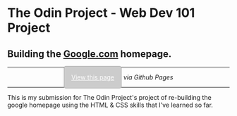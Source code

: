 # The Odin Project - Web Dev 101 Project
## Building the [Google.com](https://www.google.com) homepage.

<hr/>
<div style="text-align: center;">
<a style="background-color: #ccc; padding: 1rem; color: white; border: 1px solid #aaa; border-radius: .3rem" href="sarukei.github.io/google-homepage">View this page</a> <em>via Github Pages</em>

</div>
<hr/>
This is my submission for The Odin Project's project of re-building the google homepage using the HTML & CSS skills that I've learned so far.